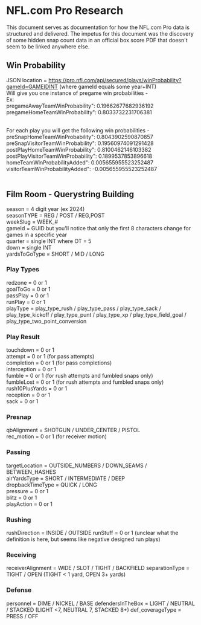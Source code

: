 # NFL.com Pro Research

This document serves as documentation for how the NFL.com Pro data is structured and delivered. The impetus for this document was the discovery of some hidden snap count data in an official box score PDF that doesn't seem to be linked anywhere else.

## Win Probability

JSON location = https://pro.nfl.com/api/secured/plays/winProbability?gameId=GAMEIDINT (where gameId equals some year+INT)<br />
Will give you one instance of pregame win probabilities -<br />
Ex:<br />
pregameAwayTeamWinProbability": 0.19662677682936192<br />
pregameHomeTeamWinProbability": 0.8033732231706381<br /><br />

For each play you will get the following win probabilities -<br />
preSnapHomeTeamWinProbability": 0.8043902590870857<br />
preSnapVisitorTeamWinProbability": 0.19560974091291428<br />
postPlayHomeTeamWinProbability": 0.8100462146103382<br />
postPlayVisitorTeamWinProbability": 0.1899537853896618<br />
homeTeamWinProbabilityAdded": 0.005655955523252487<br />
visitorTeamWinProbabilityAdded": -0.005655955523252487<br /><br />

## Film Room - Querystring Building

season = 4 digit year (ex 2024)<br />
seasonTYPE = REG / POST / REG,POST<br />
weekSlug = WEEK_#<br />
gameId = GUID but you'll notice that only the first 8 characters change for games in a specific year<br />
quarter = single INT where OT = 5<br />
down = single INT<br />
yardsToGoType = SHORT / MID / LONG<br />

### Play Types

redzone = 0 or 1<br />
goalToGo = 0 or 1<br />
passPlay = 0 or 1<br />
runPlay = 0 or 1<br />
playType = play_type_rush / play_type_pass / play_type_sack / play_type_kickoff / play_type_punt / play_type_xp / play_type_field_goal / play_type_two_point_conversion<br />

### Play Result

touchdown = 0 or 1<br />
attempt = 0 or 1 (for pass attempts)<br />
completion = 0 or 1 (for pass completions)<br />
interception = 0 or 1<br />
fumble = 0 or 1 (for rush attempts and fumbled snaps only)<br />
fumbleLost = 0 or 1 (for rush attempts and fumbled snaps only)<br />
rush10PlusYards = 0 or 1<br />
reception = 0 or 1<br />
sack = 0 or 1<br />

### Presnap

qbAlignment = SHOTGUN / UNDER_CENTER / PISTOL<br />
rec_motion = 0 or 1 (for receiver motion)<br />

### Passing

targetLocation = OUTSIDE_NUMBERS / DOWN_SEAMS / BETWEEN_HASHES<br />
airYardsType = SHORT / INTERMEDIATE / DEEP<br />
dropbackTimeType = QUICK / LONG<br />
pressure = 0 or 1<br />
blitz = 0 or 1<br />
playAction = 0 or 1<br />

### Rushing

rushDirection = INSIDE / OUTSIDE
runStuff = 0 or 1 (unclear what the definition is here, but seems like negative designed run plays)

### Receiving

receiverAlignment = WIDE / SLOT / TIGHT / BACKFIELD
separationType = TIGHT / OPEN (TIGHT < 1 yard, OPEN 3+ yards)

### Defense

personnel = DIME / NICKEL / BASE
defendersInTheBox = LIGHT / NEUTRAL / STACKED (LIGHT <7, NEUTRAL 7, STACKED 8+)
def_coverageType = PRESS / OFF
